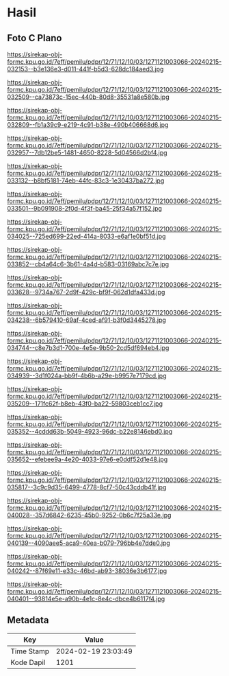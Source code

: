 # Hasil

## Foto C Plano

https://sirekap-obj-formc.kpu.go.id/7eff/pemilu/pdpr/12/71/12/10/03/1271121003066-20240215-032153--b3e136e3-d011-441f-b5d3-628dc184aed3.jpg

https://sirekap-obj-formc.kpu.go.id/7eff/pemilu/pdpr/12/71/12/10/03/1271121003066-20240215-032509--ca73873c-15ec-440b-80d8-35531a8e580b.jpg

https://sirekap-obj-formc.kpu.go.id/7eff/pemilu/pdpr/12/71/12/10/03/1271121003066-20240215-032809--fb1a39c9-e219-4c91-b38e-490b406668d6.jpg

https://sirekap-obj-formc.kpu.go.id/7eff/pemilu/pdpr/12/71/12/10/03/1271121003066-20240215-032957--7db12be5-1481-4650-8228-5d04566d2bf4.jpg

https://sirekap-obj-formc.kpu.go.id/7eff/pemilu/pdpr/12/71/12/10/03/1271121003066-20240215-033132--b8bf5181-74eb-44fc-83c3-1e30437ba272.jpg

https://sirekap-obj-formc.kpu.go.id/7eff/pemilu/pdpr/12/71/12/10/03/1271121003066-20240215-033501--9b091908-2f0d-4f3f-ba45-25f34a57f152.jpg

https://sirekap-obj-formc.kpu.go.id/7eff/pemilu/pdpr/12/71/12/10/03/1271121003066-20240215-034025--725ed699-22ed-414a-8033-e6af1e0bf51d.jpg

https://sirekap-obj-formc.kpu.go.id/7eff/pemilu/pdpr/12/71/12/10/03/1271121003066-20240215-033852--cb4a64c6-3b61-4a4d-b583-03169abc7c7e.jpg

https://sirekap-obj-formc.kpu.go.id/7eff/pemilu/pdpr/12/71/12/10/03/1271121003066-20240215-033628--9734a767-2d9f-429c-bf9f-062d1dfa433d.jpg

https://sirekap-obj-formc.kpu.go.id/7eff/pemilu/pdpr/12/71/12/10/03/1271121003066-20240215-034238--6b579410-69af-4ced-af91-b3f0d3445278.jpg

https://sirekap-obj-formc.kpu.go.id/7eff/pemilu/pdpr/12/71/12/10/03/1271121003066-20240215-034744--c8e7b3d1-700e-4e5e-9b50-2cd5df694eb4.jpg

https://sirekap-obj-formc.kpu.go.id/7eff/pemilu/pdpr/12/71/12/10/03/1271121003066-20240215-034939--3d1f024a-bb9f-4b6b-a29e-b9957e7179cd.jpg

https://sirekap-obj-formc.kpu.go.id/7eff/pemilu/pdpr/12/71/12/10/03/1271121003066-20240215-035209--171fc62f-b8eb-43f0-ba22-59803ceb1cc7.jpg

https://sirekap-obj-formc.kpu.go.id/7eff/pemilu/pdpr/12/71/12/10/03/1271121003066-20240215-035352--4cddd63b-5049-4923-96dc-b22e8146ebd0.jpg

https://sirekap-obj-formc.kpu.go.id/7eff/pemilu/pdpr/12/71/12/10/03/1271121003066-20240215-035652--efebee9a-4e20-4033-97e6-e0ddf52d1e48.jpg

https://sirekap-obj-formc.kpu.go.id/7eff/pemilu/pdpr/12/71/12/10/03/1271121003066-20240215-035817--3c9c9d35-6499-4778-8cf7-50c43cddb41f.jpg

https://sirekap-obj-formc.kpu.go.id/7eff/pemilu/pdpr/12/71/12/10/03/1271121003066-20240215-040028--357d6842-6235-45b0-9252-0b6c7f25a33e.jpg

https://sirekap-obj-formc.kpu.go.id/7eff/pemilu/pdpr/12/71/12/10/03/1271121003066-20240215-040139--4090aee5-aca9-40ea-b079-796bb4e7dde0.jpg

https://sirekap-obj-formc.kpu.go.id/7eff/pemilu/pdpr/12/71/12/10/03/1271121003066-20240215-040242--87f69e11-e33c-46bd-ab93-38036e3b6177.jpg

https://sirekap-obj-formc.kpu.go.id/7eff/pemilu/pdpr/12/71/12/10/03/1271121003066-20240215-040401--93814e5e-a90b-4e1c-8e4c-dbce4b6117f4.jpg


## Metadata

| Key        | Value               |
| ---------- | ------------------- |
| Time Stamp | 2024-02-19 23:03:49 |
| Kode Dapil | 1201                |




